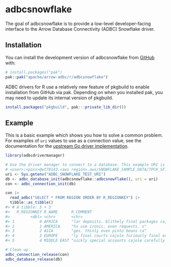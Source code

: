 
<!---
  Licensed to the Apache Software Foundation (ASF) under one
  or more contributor license agreements.  See the NOTICE file
  distributed with this work for additional information
  regarding copyright ownership.  The ASF licenses this file
  to you under the Apache License, Version 2.0 (the
  "License"); you may not use this file except in compliance
  with the License.  You may obtain a copy of the License at
    http://www.apache.org/licenses/LICENSE-2.0
  Unless required by applicable law or agreed to in writing,
  software distributed under the License is distributed on an
  "AS IS" BASIS, WITHOUT WARRANTIES OR CONDITIONS OF ANY
  KIND, either express or implied.  See the License for the
  specific language governing permissions and limitations
  under the License.
-->
<!-- README.md is generated from README.Rmd. Please edit that file -->

# adbcsnowflake

<!-- badges: start -->
<!-- badges: end -->

The goal of adbcsnowflake is to provide a low-level developer-facing
interface to the Arrow Database Connectivity (ADBC) Snowflake driver.

## Installation

You can install the development version of adbcsnowflake from
[GitHub](https://github.com/) with:

``` r
# install.packages("pak")
pak::pak("apache/arrow-adbc/r/adbcsnowflake")
```

ADBC drivers for R use a relatively new feature of pkgbuild to enable
installation from GitHub via pak. Depending on when you installed pak,
you may need to update its internal version of pkgbuild.

``` r
install.packages("pkgbuild", pak:::private_lib_dir())
```

## Example

This is a basic example which shows you how to solve a common problem.
For examples of `uri` values to use as a connection value, see the
documentation for the [upstream Go driver
implementation](https://github.com/apache/arrow-adbc/blob/main/docs/source/driver/go/snowflake.rst#uri-format).

``` r
library(adbcdrivermanager)

# Use the driver manager to connect to a database. This example URI is
# <user>:<pass>@wt78143.<aws region>.aws/SNOWFLAKE_SAMPLE_DATA/TPCH_SF1?role=ACCOUNTADMIN
uri <- Sys.getenv("ADBC_SNOWFLAKE_TEST_URI")
db <- adbc_database_init(adbcsnowflake::adbcsnowflake(), uri = uri)
con <- adbc_connection_init(db)

con |>
  read_adbc("SELECT * FROM REGION ORDER BY R_REGIONKEY") |>
  tibble::as_tibble()
#> # A tibble: 5 × 3
#>   R_REGIONKEY R_NAME      R_COMMENT                                             
#>         <dbl> <chr>       <chr>                                                 
#> 1           0 AFRICA      "lar deposits. blithely final packages cajole. regula…
#> 2           1 AMERICA     "hs use ironic, even requests. s"                     
#> 3           2 ASIA        "ges. thinly even pinto beans ca"                     
#> 4           3 EUROPE      "ly final courts cajole furiously final excuse"       
#> 5           4 MIDDLE EAST "uickly special accounts cajole carefully blithely cl…
```

``` r
# Clean up
adbc_connection_release(con)
adbc_database_release(db)
```
